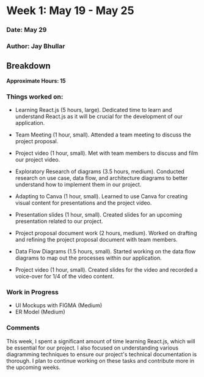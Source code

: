 # Week 1: May 19 - May 25

### Date: May 29
### Author: Jay Bhullar

## Breakdown

**Approximate Hours: 15**

### Things worked on: ###

- Learning React.js (5 hours, large). Dedicated time to learn and understand React.js as it will be crucial for the development of our application.

- Team Meeting (1 hour, small). Attended a team meeting to discuss the project proposal.

- Project video (1 hour, small). Met with team members to discuss and film our project video.

- Exploratory Research of diagrams (3.5 hours, medium). Conducted research on use case, data flow, and architecture diagrams to better understand how to implement them in our project.

- Adapting to Canva (1 hour, small). Learned to use Canva for creating visual content for presentations and the project video.

- Presentation slides (1 hour, small). Created slides for an upcoming presentation related to our project.

- Project proposal document work (2 hours, medium). Worked on drafting and refining the project proposal document with team members.

- Data Flow Diagrams (1.5 hours, small). Started working on the data flow diagrams to map out the processes within our application.

- Project video (1 hour, small). Created slides for the video and recorded a voice-over for 1/4 of the video content.

### Work in Progress ###

- UI Mockups with FIGMA (Medium)
- ER Model (Medium)

### Comments ###

This week, I spent a significant amount of time learning React.js, which will be essential for our project. I also focused on understanding various diagramming techniques to ensure our project's technical documentation is thorough. I plan to continue working on these tasks and contribute more in the upcoming weeks.



